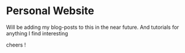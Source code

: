 # Personal Website 

Will be adding my blog-posts to this in the near future. And tutorials for anything I find interesting

cheers !